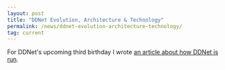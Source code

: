 ```yaml
---
layout: post
title: "DDNet Evolution, Architecture & Technology"
permalink: /news/ddnet-evolution-architecture-technology/
tag: current
---
```


For DDNet's upcoming third birthday I wrote [an article about how DDNet is run](https://hookrace.net/blog/ddnet-evolution-architecture-technology/).
